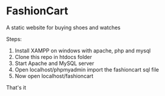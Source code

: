 # FashionCart
A static website for buying shoes and watches

Steps:
1. Install XAMPP on windows with apache, php and mysql
2. Clone this repo in htdocs folder
3. Start Apache and MySQL server
4. Open localhost/phpmyadmin import the fashioncart sql file
5. Now open localhost/fashioncart

That's it
